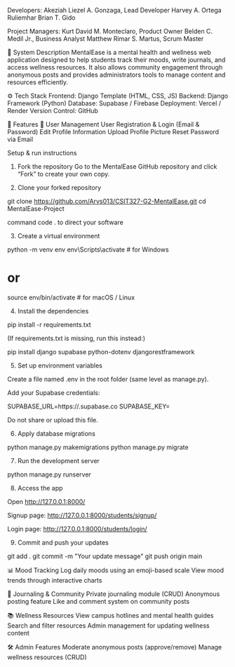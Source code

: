 Developers:
Akeziah Liezel A. Gonzaga, Lead Developer
Harvey A. Ortega
Ruliemhar Brian T. Gido

Project Managers:
Kurt David M. Monteclaro, Product Owner
Belden C. Medil Jr., Business Analyst
Matthew Rimar S. Martus, Scrum Master

📝 System Description
MentalEase is a mental health and wellness web application designed to help students track their moods, write journals, and access wellness resources. It also allows community engagement through anonymous posts and provides administrators tools to manage content and resources efficiently.

⚙️ Tech Stack
Frontend: Django Template (HTML, CSS, JS)
Backend: Django Framework (Python)
Database: Supabase / Firebase
Deployment: Vercel / Render
Version Control: GitHub

🚀 Features
👥 User Management
User Registration & Login (Email & Password)
Edit Profile Information
Upload Profile Picture
Reset Password via Email

Setup & run instructions

1. Fork the repository
	 Go to the MentalEase GitHub repository and click “Fork” to create your own copy.

2. Clone your forked repository

git clone https://github.com/Arvs013/CSIT327-G2-MentalEase.git
cd MentalEase-Project

command code . to direct your software 


3. Create a virtual environment

python -m venv env
env\Scripts\activate        # for Windows
# or
source env/bin/activate     # for macOS / Linux


4. Install the dependencies

pip install -r requirements.txt


(If requirements.txt is missing, run this instead:)

pip install django supabase python-dotenv djangorestframework


5. Set up environment variables

Create a file named .env in the root folder (same level as manage.py).

Add your Supabase credentials:

SUPABASE_URL=https://<your-project>.supabase.co
SUPABASE_KEY=<your-anon-key>


Do not share or upload this file.

6. Apply database migrations

python manage.py makemigrations
python manage.py migrate


7. Run the development server

python manage.py runserver


8. Access the app

Open http://127.0.0.1:8000/

Signup page: http://127.0.0.1:8000/students/signup/

Login page: http://127.0.0.1:8000/students/login/


9. Commit and push your updates

git add .
git commit -m "Your update message"
git push origin main

📊 Mood Tracking
Log daily moods using an emoji-based scale
View mood trends through interactive charts

📓 Journaling & Community
Private journaling module (CRUD)
Anonymous posting feature
Like and comment system on community posts

📚 Wellness Resources
View campus hotlines and mental health guides
Search and filter resources
Admin management for updating wellness content

🛠️ Admin Features
Moderate anonymous posts (approve/remove)
Manage wellness resources (CRUD)
